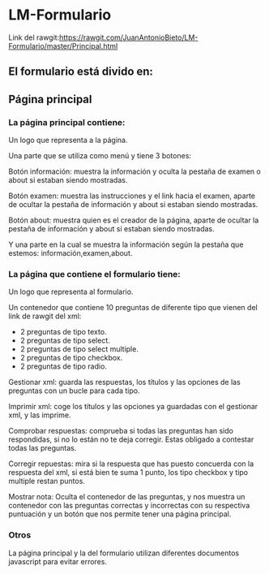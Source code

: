 # LM-Formulario

Link del rawgit:https://rawgit.com/JuanAntonioBieto/LM-Formulario/master/Principal.html

## El formulario está divido en:

## Página principal

### La página principal contiene:

Un logo que representa a la página.

Una parte que se utiliza como menú y tiene 3 botones: 

Botón información: muestra la información y oculta la pestaña de examen o about si estaban siendo mostradas.

Botón examen: muestra las instrucciones y el link hacia el examen, aparte de ocultar la pestaña de información y about si estaban siendo mostradas.

Botón about: muestra quien es el creador de la página, aparte de ocultar la pestaña de información y about si estaban siendo mostradas.

Y una parte en la cual se muestra la información según la pestaña que estemos: información,examen,about.

### La página que contiene el formulario tiene:

Un logo que representa al formulario.

Un contenedor que contiene 10 preguntas de diferente tipo que vienen del link de rawgit del xml:

- 2 preguntas de tipo texto.
- 2 preguntas de tipo select.
- 2 preguntas de tipo select multiple.
- 2 preguntas de tipo checkbox.
- 2 preguntas de tipo radio.

Gestionar xml: guarda las respuestas, los títulos y las opciones de las preguntas con un bucle para cada tipo.

Imprimir xml: coge los títulos y las opciones ya guardadas con el gestionar xml, y las imprime.

Comprobar respuestas: comprueba si todas las preguntas han sido respondidas, si no lo están no te deja corregir. Estas obligado a contestar todas las preguntas.

Corregir repuestas: mira si la respuesta que has puesto concuerda con la respuesta del xml, si está bien te suma 1 punto, los tipo checkbox y tipo multiple restan puntos.

Mostrar nota: Oculta el contenedor de las preguntas, y nos muestra un contenedor con las preguntas correctas y incorrectas con su respectiva puntuación y un botón que nos permite tener una página principal.

### Otros

La página principal y la del formulario utilizan diferentes documentos javascript para evitar errores.
